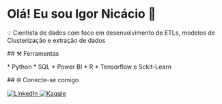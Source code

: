 

<h1>Olá! Eu sou Igor Nicácio 👋</h1>


<p>
  💡 Cientista de dados com foco em desenvolvimento de ETLs, modelos de Clusterização e extração de dados <br>
</p>
  ## ⚒️ Ferramentas
<p>
  * Python
  * SQL
  * Power BI 
  * R
  * Tensorflow e Sckit-Learn
</p>
## 🌐 Conecte-se comigo

<p>
  <a href="https://www.linkedin.com/in/igornicacio/" target="_blank">
    <img src="https://img.shields.io/badge/LinkedIn-0077B5?style=for-the-badge&logo=linkedin&logoColor=white" alt="LinkedIn" />
  </a>
  <a href="https://www.kaggle.com/igornicaciosilva" target="_blank">
    <img src="https://img.shields.io/badge/Kaggle-20BEFF?style=for-the-badge&logo=kaggle&logoColor=white" alt="Kaggle" />
  </a>
</p>
